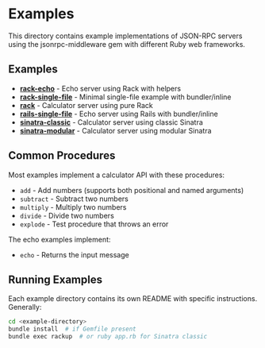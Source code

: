 # Examples

This directory contains example implementations of JSON-RPC servers using the jsonrpc-middleware gem with different Ruby web frameworks.

## Examples

- [**rack-echo**](./rack-echo/) - Echo server using Rack with helpers
- [**rack-single-file**](./rack-single-file/) - Minimal single-file example with bundler/inline
- [**rack**](./rack/) - Calculator server using pure Rack
- [**rails-single-file**](./rails-single-file/) - Echo server using Rails with bundler/inline
- [**sinatra-classic**](./sinatra-classic/) - Calculator server using classic Sinatra
- [**sinatra-modular**](./sinatra-modular/) - Calculator server using modular Sinatra

## Common Procedures

Most examples implement a calculator API with these procedures:

- `add` - Add numbers (supports both positional and named arguments)
- `subtract` - Subtract two numbers
- `multiply` - Multiply two numbers
- `divide` - Divide two numbers
- `explode` - Test procedure that throws an error

The echo examples implement:

- `echo` - Returns the input message

## Running Examples

Each example directory contains its own README with specific instructions. Generally:

```sh
cd <example-directory>
bundle install  # if Gemfile present
bundle exec rackup  # or ruby app.rb for Sinatra classic
```